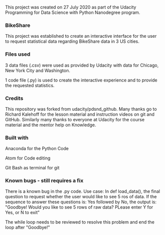 This project was created on 27 July 2020 as part of the Udacity Programming for Data Science with Python Nanodegree program.

### BikeShare
This project was established to create an interactive interface for the user to request statistical data regarding BikeShare data in 3 US cities.


### Files used
3 data files (.csv) were used as provided by Udacity with data for Chicago, New York City and Washington.

1 code file (.py) is used to create the interactive experience and to provide the requested statistics.

### Credits
This repository was forked from udacity/pdsnd_github. Many thanks go to Richard Kalehoff for the lesson material and instruction videos on git and GitHub.
Similarly many thanks to everyone at Udacity for the course material and the mentor help on Knowledge.

### Built with
Anaconda for the Python Code

Atom for Code editing

Git Bash as terminal for git

### Known bugs - still requires a fix
There is a known bug in the .py code. 
Use case:
In def load_data(), the final question to request whether the user would like to see 5 ros of data. If the sequence to answer these questions is:
Yes followed by No, the output is:
"Goodbye!
Would you like to see 5 rows of raw data? PLease enter Y for Yes, or N to exit"

The while loop needs to be reviewed to resolve this problem and end the loop after "Goodbye!"